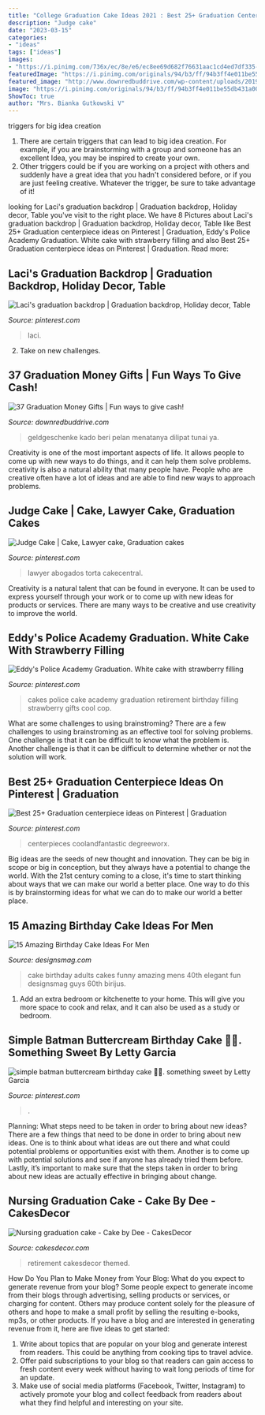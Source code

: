 ```yaml
---
title: "College Graduation Cake Ideas 2021 : Best 25+ Graduation Centerpiece Ideas On Pinterest"
description: "Judge cake"
date: "2023-03-15"
categories:
- "ideas"
tags: ["ideas"]
images:
- "https://i.pinimg.com/736x/ec/8e/e6/ec8ee69d682f76631aac1cd4ed7df335--backdrops-graduation.jpg"
featuredImage: "https://i.pinimg.com/originals/94/b3/ff/94b3ff4e011be55db431a00e8c2ae817.jpg"
featured_image: "http://www.downredbuddrive.com/wp-content/uploads/2019/04/Giving-Money-for-Graduation-with-Unique-Graduation-Gifts-007.jpg"
image: "https://i.pinimg.com/originals/94/b3/ff/94b3ff4e011be55db431a00e8c2ae817.jpg"
ShowToc: true
author: "Mrs. Bianka Gutkowski V"
---
```



triggers for big idea creation
1. There are certain triggers that can lead to big idea creation. For example, if you are brainstorming with a group and someone has an excellent Idea, you may be inspired to create your own. 
2. Other triggers could be if you are working on a project with others and suddenly have a great idea that you hadn't considered before, or if you are just feeling creative. Whatever the trigger, be sure to take advantage of it!

	

		
looking for Laci&#039;s graduation backdrop | Graduation backdrop, Holiday decor, Table you've visit to the right place. We have 8 Pictures about Laci&#039;s graduation backdrop | Graduation backdrop, Holiday decor, Table like Best 25+ Graduation centerpiece ideas on Pinterest | Graduation, Eddy&#039;s Police Academy Graduation. White cake with strawberry filling and also Best 25+ Graduation centerpiece ideas on Pinterest | Graduation. Read more:
		
    
## Laci&#039;s Graduation Backdrop | Graduation Backdrop, Holiday Decor, Table

<img loading=lazy src="https://i.pinimg.com/736x/ec/8e/e6/ec8ee69d682f76631aac1cd4ed7df335--backdrops-graduation.jpg" onerror="this.onerror=null;this.src='https://tse1.mm.bing.net/th?id=OIP.1Vq7kAhO3t1QNf7R0qJnvAHaFj&amp;pid=15.1';" alt="Laci&#039;s graduation backdrop | Graduation backdrop, Holiday decor, Table">

_Source: pinterest.com_

>laci. 

	

2. Take on new challenges.

    
## 37 Graduation Money Gifts | Fun Ways To Give Cash!

<img loading=lazy src="http://www.downredbuddrive.com/wp-content/uploads/2019/04/Giving-Money-for-Graduation-with-Unique-Graduation-Gifts-007.jpg" onerror="this.onerror=null;this.src='https://tse3.mm.bing.net/th?id=OIP.I4o0EgcPm9k1oOKjq6i0SAHaHa&amp;pid=15.1';" alt="37 Graduation Money Gifts | Fun ways to give cash!">

_Source: downredbuddrive.com_

>geldgeschenke kado beri pelan menatanya dilipat tunai ya. 

	

Creativity is one of the most important aspects of life. It allows people to come up with new ways to do things, and it can help them solve problems. creativity is also a natural ability that many people have. People who are creative often have a lot of ideas and are able to find new ways to approach problems.

    
## Judge Cake | Cake, Lawyer Cake, Graduation Cakes

<img loading=lazy src="https://i.pinimg.com/736x/0d/0b/59/0d0b59841f3d66a17b4b63980307e53a.jpg" onerror="this.onerror=null;this.src='https://tse1.mm.bing.net/th?id=OIP.x90od6t8nG7iyEl1r0ULmwHaJ3&amp;pid=15.1';" alt="Judge Cake | Cake, Lawyer cake, Graduation cakes">

_Source: pinterest.com_

>lawyer abogados torta cakecentral. 

	

Creativity is a natural talent that can be found in everyone. It can be used to express yourself through your work or to come up with new ideas for products or services. There are many ways to be creative and use creativity to improve the world.

    
## Eddy&#039;s Police Academy Graduation. White Cake With Strawberry Filling

<img loading=lazy src="https://i.pinimg.com/originals/94/b3/ff/94b3ff4e011be55db431a00e8c2ae817.jpg" onerror="this.onerror=null;this.src='https://tse4.mm.bing.net/th?id=OIP.wDR7fHRhwE-JQ-QXYQpKeAHaJ4&amp;pid=15.1';" alt="Eddy&#039;s Police Academy Graduation. White cake with strawberry filling">

_Source: pinterest.com_

>cakes police cake academy graduation retirement birthday filling strawberry gifts cool cop. 

	

What are some challenges to using brainstroming?
There are a few challenges to using brainstroming as an effective tool for solving problems. One challenge is that it can be difficult to know what the problem is. Another challenge is that it can be difficult to determine whether or not the solution will work.

    
## Best 25+ Graduation Centerpiece Ideas On Pinterest | Graduation

<img loading=lazy src="https://i.pinimg.com/originals/67/6e/ab/676eabc78b78390eabfaad216f3b27f4.jpg" onerror="this.onerror=null;this.src='https://tse1.mm.bing.net/th?id=OIP.lr88G7udShV19BXC0Z-p3gHaKh&amp;pid=15.1';" alt="Best 25+ Graduation centerpiece ideas on Pinterest | Graduation">

_Source: pinterest.com_

>centerpieces coolandfantastic degreeworx. 

	

Big ideas are the seeds of new thought and innovation. They can be big in scope or big in conception, but they always have a potential to change the world. With the 21st century coming to a close, it's time to start thinking about ways that we can make our world a better place. One way to do this is by brainstorming ideas for what we can do to make our world a better place.

    
## 15 Amazing Birthday Cake Ideas For Men

<img loading=lazy src="https://www.designsmag.com/wp-content/uploads/2015/06/Birthday-Cake-Ideas-For-Men-designsmag-002.jpeg" onerror="this.onerror=null;this.src='https://tse4.mm.bing.net/th?id=OIP.mS3uSz_sYk98U_5f1IoefAHaFj&amp;pid=15.1';" alt="15 Amazing Birthday Cake Ideas For Men">

_Source: designsmag.com_

>cake birthday adults cakes funny amazing mens 40th elegant fun designsmag guys 60th birijus. 

	

1. Add an extra bedroom or kitchenette to your home. This will give you more space to cook and relax, and it can also be used as a study or bedroom. 

    
## Simple Batman Buttercream Birthday Cake 💛🖤. Something Sweet By Letty Garcia

<img loading=lazy src="https://i.pinimg.com/736x/fd/a3/e8/fda3e8f85c102a487880f193ac9d197e.jpg" onerror="this.onerror=null;this.src='https://tse4.mm.bing.net/th?id=OIP.ZbFHlodT3XbuuQ6P28ArAwHaNL&amp;pid=15.1';" alt="simple batman buttercream birthday cake 💛🖤. something sweet by Letty Garcia">

_Source: pinterest.com_

>. 

	

Planning: What steps need to be taken in order to bring about new ideas?
There are a few things that need to be done in order to bring about new ideas. One is to think about what ideas are out there and what could potential problems or opportunities exist with them. Another is to come up with potential solutions and see if anyone has already tried them before. Lastly, it’s important to make sure that the steps taken in order to bring about new ideas are actually effective in bringing about change.

    
## Nursing Graduation Cake - Cake By Dee - CakesDecor

<img loading=lazy src="https://pic.cakesdecor.com/m/ofz4uwykvlobfbjk0qff.jpg" onerror="this.onerror=null;this.src='https://tse1.mm.bing.net/th?id=OIP.D4JN_QT5JZwdBiw-t_BmNQHaFj&amp;pid=15.1';" alt="Nursing graduation cake - Cake by Dee - CakesDecor">

_Source: cakesdecor.com_

>retirement cakesdecor themed. 

	

How Do You Plan to Make Money from Your Blog: What do you expect to generate revenue from your blog?
Some people expect to generate income from their blogs through advertising, selling products or services, or charging for content. Others may produce content solely for the pleasure of others and hope to make a small profit by selling the resulting e-books, mp3s, or other products. If you have a blog and are interested in generating revenue from it, here are five ideas to get started: 
1. Write about topics that are popular on your blog and generate interest from readers. This could be anything from cooking tips to travel advice.
2. Offer paid subscriptions to your blog so that readers can gain access to fresh content every week without having to wait long periods of time for an update.
3. Make use of social media platforms (Facebook, Twitter, Instagram) to actively promote your blog and collect feedback from readers about what they find helpful and interesting on your site.

